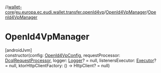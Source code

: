 //[wallet-core](../../../index.md)/[eu.europa.ec.eudi.wallet.transfer.openId4vp](../index.md)/[OpenId4VpManager](index.md)/[OpenId4VpManager](-open-id4-vp-manager.md)

# OpenId4VpManager

[androidJvm]\
constructor(config: [OpenId4VpConfig](../-open-id4-vp-config/index.md), requestProcessor: [DcqlRequestProcessor](../../eu.europa.ec.eudi.wallet.transfer.openId4vp.dcql/-dcql-request-processor/index.md), logger: [Logger](../../eu.europa.ec.eudi.wallet.logging/-logger/index.md)? = null, listenersExecutor: [Executor](https://developer.android.com/reference/kotlin/java/util/concurrent/Executor.html)? = null, ktorHttpClientFactory: () -&gt; HttpClient? = null)
